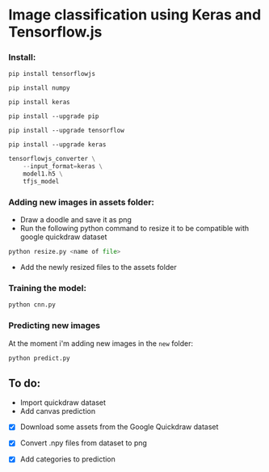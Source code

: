 # Image classification using Keras and Tensorflow.js

### Install:

`pip install tensorflowjs`

`pip install numpy`

`pip install keras`

`pip install --upgrade pip`

`pip install --upgrade tensorflow`

`pip install --upgrade keras`


```python
tensorflowjs_converter \
    --input_format=keras \
    model1.h5 \
    tfjs_model
```

### Adding new images in assets folder:

* Draw a doodle and save it as png
* Run the following python command to resize it to be compatible with google quickdraw dataset

```python
python resize.py <name of file>
```

* Add the newly resized files to the assets folder


### Training the model:

```python
python cnn.py
```

### Predicting new images

At the moment i'm adding new images in the `new` folder:

```python
python predict.py
```

## To do:
* Import quickdraw dataset
* Add canvas prediction
- [x] Download some assets from the Google Quickdraw dataset

- [x] Convert .npy files from dataset to png

- [x] Add categories to prediction


